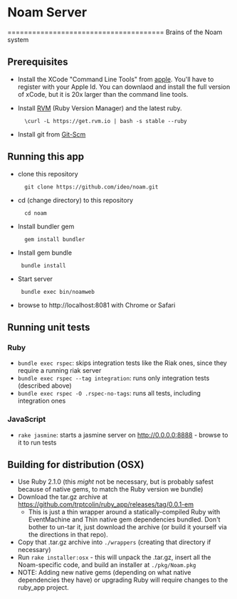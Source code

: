 # Noam Server
======================================
Brains of the Noam system

## Prerequisites

* Install the XCode "Command Line Tools" from [apple](https://developer.apple.com/downloads/index.action).
  You'll have to register with your Apple Id.  You can downlaod and install the full version of xCode, but
  it is 20x larger than the command line tools.

* Install [RVM](https://rvm.io/) (Ruby Version Manager) and the latest ruby.

        \curl -L https://get.rvm.io | bash -s stable --ruby

* Install git from [Git-Scm](http://git-scm.com/downloads)

## Running this app

* clone this repository

        git clone https://github.com/ideo/noam.git

* cd (change directory) to this repository

        cd noam

* Install bundler gem

        gem install bundler

*  Install gem bundle

        bundle install

*  Start server

        bundle exec bin/noamweb

* browse to http://localhost:8081 with Chrome or Safari


## Running unit tests

### Ruby
- `bundle exec rspec`: skips integration tests like the Riak ones, since they require a running riak server
- `bundle exec rspec --tag integration`: runs only integration tests (described above)
- `bundle exec rspec -O .rspec-no-tags`: runs all tests, including integration ones

### JavaScript
- `rake jasmine`: starts a jasmine server on http://0.0.0.0:8888 - browse to it to run tests

## Building for distribution (OSX)

* Use Ruby 2.1.0 (this *might* not be necessary, but is probably safest because of native gems, to match the Ruby version we bundle)
* Download the tar.gz archive at https://github.com/trptcolin/ruby_app/releases/tag/0.0.1-em
  - This is just a thin wrapper around a statically-compiled Ruby with EventMachine and Thin native gem dependencies bundled. Don't bother to un-tar it, just download the archive (or build it yourself via the directions in that repo).
* Copy that .tar.gz archive into `./wrappers` (creating that directory if necessary)
* Run `rake installer:osx` - this will unpack the .tar.gz, insert all the Noam-specific code, and build an installer at `./pkg/Noam.pkg`
* NOTE: Adding new native gems (depending on what native dependencies they have) or upgrading Ruby will require changes to the ruby_app project.
